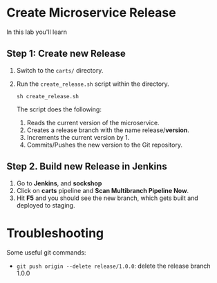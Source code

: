 # Create Microservice Release

In this lab you'll learn 

## Step 1: Create new Release

1. Switch to the `carts/` directory.

1. Run the `create_release.sh` script within the directory.
    ```
    sh create_release.sh
    ```

    The script does the following:
    1. Reads the current version of the microservice.
    1. Creates a release branch with the name release/**version**.
    1. Increments the current version by 1. 
    1. Commits/Pushes the new version to the Git repository.

## Step 2. Build new Release in Jenkins
1. Go to **Jenkins**, and **sockshop**
1. Click on **carts** pipeline and **Scan Multibranch Pipeline Now**.
1. Hit **F5** and you should see the new branch, which gets built and deployed to staging. 

# Troubleshooting
Some useful git commands:
- `git push origin --delete release/1.0.0`: delete the release branch 1.0.0
